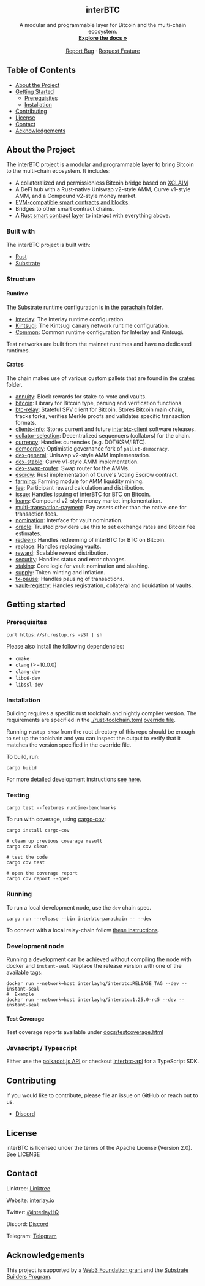 <p align="center">
  <h2 align="center">interBTC</h2>

  <p align="center">
    A modular and programmable layer for Bitcoin and the multi-chain ecosystem.
    <br />
    <a href="https://docs.interlay.io/"><strong>Explore the docs »</strong></a>
    <br />
    <br />
    <a href="https://github.com/interlay/interbtc/issues">Report Bug</a>
    ·
    <a href="https://github.com/interlay/interbtc/issues">Request Feature</a>
  </p>
</p>

## Table of Contents

- [About the Project](#about-the-project)
- [Getting Started](#getting-started)
  - [Prerequisites](#prerequisites)
  - [Installation](#installation)
- [Contributing](#contributing)
- [License](#license)
- [Contact](#contact)
- [Acknowledgements](#acknowledgements)

## About the Project

The interBTC project is a modular and programmable layer to bring Bitcoin to the multi-chain ecosystem. It includes:

- A collateralized and permissionless Bitcoin bridge based on [XCLAIM](https://www.xclaim.io/)
- A DeFi hub with a Rust-native Uniswap v2-style AMM, Curve v1-style AMM, and a Compound v2-style money market.
- [EVM-compatible smart contracts and blocks](https://github.com/paritytech/frontier).
- Bridges to other smart contract chains.
- A [Rust smart contract layer](https://use.ink/) to interact with everything above.

### Built with

The interBTC project is built with:

- [Rust](https://www.rust-lang.org/)
- [Substrate](https://substrate.dev/)

### Structure

#### Runtime

The Substrate runtime configuration is in the [parachain](./parachain) folder.

- [Interlay](parachain/runtime/interlay/): The Interlay runtime configuration.
- [Kintsugi](parachain/runtime/kintsugi/): The Kintsugi canary network runtime configuration.
- [Common](parachain/runtime/common/): Common runtime configuration for Interlay and Kintsugi.

Test networks are built from the mainnet runtimes and have no dedicated runtimes.

#### Crates

The chain makes use of various custom pallets that are found in the [crates](./crates) folder.

- [annuity](crates/annuity): Block rewards for stake-to-vote and vaults.
- [bitcoin](crates/bitcoin): Library for Bitcoin type, parsing and verification functions.
- [btc-relay](crates/btc-relay): Stateful SPV client for Bitcoin. Stores Bitcoin main chain, tracks forks, verifies Merkle proofs and validates specific transaction formats.
- [clients-info](crates/clients-info): Stores current and future [interbtc-client](https://github.com/interlay/interbtc-clients) software releases.
- [collator-selection](crates/collator-selection/): Decentralized sequencers (collators) for the chain.
- [currency](crates/currency): Handles currencies (e.g. DOT/KSM/IBTC).
- [democracy](crates/democracy): Optimistic governance fork of `pallet-democracy`.
- [dex-general](crates/dex-general/): Uniswap v2-style AMM implementation.
- [dex-stable](crates/dex-stable/): Curve v1-style AMM implementation.
- [dex-swap-router](crates/dex-swap-router/): Swap router for the AMMs.
- [escrow](crates/escrow): Rust implementation of Curve's Voting Escrow contract.
- [farming](crates/farming): Farming module for AMM liquidity mining.
- [fee](crates/fee): Participant reward calculation and distribution.
- [issue](crates/issue): Handles issuing of interBTC for BTC on Bitcoin.
- [loans](crates/loans): Compound v2-style money market implementation.
- [multi-transaction-payment](crates/multi-transaction-payment/): Pay assets other than the native one for transaction fees.
- [nomination](crates/nomination): Interface for vault nomination.
- [oracle](crates/oracle): Trusted providers use this to set exchange rates and Bitcoin fee estimates.
- [redeem](crates/redeem): Handles redeeming of interBTC for BTC on Bitcoin.
- [replace](crates/replace): Handles replacing vaults.
- [reward](crates/reward): Scalable reward distribution.
- [security](crates/security): Handles status and error changes.
- [staking](crates/staking): Core logic for vault nomination and slashing.
- [supply](crates/supply): Token minting and inflation.
- [tx-pause](crates/tx-pause): Handles pausing of transactions.
- [vault-registry](crates/vault-registry): Handles registration, collateral and liquidation of vaults.

## Getting started

### Prerequisites

```
curl https://sh.rustup.rs -sSf | sh
```

Please also install the following dependencies:

- `cmake`
- `clang` (>=10.0.0)
- `clang-dev`
- `libc6-dev`
- `libssl-dev`

### Installation

Building requires a specific rust toolchain and nightly compiler version. The
requirements are specified in the [./rust-toolchain.toml](./rust-toolchain.toml)
[override file][].

Running `rustup show` from the root directory of this repo should be enough to
set up the toolchain and you can inspect the output to verify that it matches
the version specified in the override file.

To build, run:

```
cargo build
```

For more detailed development instructions [see here](./docs/README.md).

[override file]: https://rust-lang.github.io/rustup/overrides.html#the-toolchain-file

### Testing

```
cargo test --features runtime-benchmarks
```

To run with coverage, using [cargo-cov](https://github.com/kennytm/cov):

```
cargo install cargo-cov

# clean up previous coverage result
cargo cov clean

# test the code
cargo cov test

# open the coverage report
cargo cov report --open
```


### Running

To run a local development node, use the `dev` chain spec.

```shell
cargo run --release --bin interbtc-parachain -- --dev
```

To connect with a local relay-chain follow [these instructions](docs/rococo.md).

### Development node

Running a development can be achieved without compiling the node with docker and `instant-seal`. Replace the release version with one of the available tags:

```shell
docker run --network=host interlayhq/interbtc:RELEASE_TAG --dev --instant-seal
#  Example
docker run --network=host interlayhq/interbtc:1.25.0-rc5 --dev --instant-seal
```

#### Test Coverage

Test coverage reports available under [docs/testcoverage.html](https://github.com/interlay/interbtc/blob/master/docs/testcoverage.html)

### Javascript / Typescript

Either use the [polkadot.js API](https://polkadot.js.org/docs/api) or checkout [interbtc-api](https://github.com/interlay/interbtc-api) for a TypeScript SDK.

## Contributing

If you would like to contribute, please file an issue on GitHub or reach out to us.

- [Discord](https://discord.gg/interlay)

## License

interBTC is licensed under the terms of the Apache License (Version 2.0). See LICENSE

## Contact

Linktree: [Linktree](https://linktr.ee/interlay)

Website: [interlay.io](https://www.interlay.io)

Twitter: [@interlayHQ](https://twitter.com/InterlayHQ)

Discord: [Discord](https://discord.gg/interlay)

Telegram: [Telegram](https://t.me/joinchat/G9FaYhNbJK9v-6DN3IyhJw)

## Acknowledgements

This project is supported by a [Web3 Foundation grant](https://web3.foundation/grants/) and the [Substrate Builders Program](https://substrate.io/ecosystem/substrate-builders-program/).
